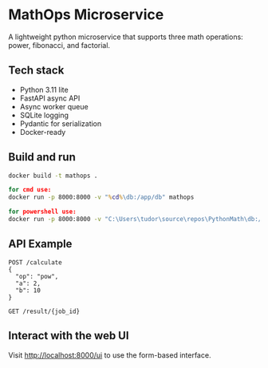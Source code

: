 # MathOps Microservice

A lightweight python microservice that supports three math operations: power, fibonacci, and factorial.

## Tech stack
- Python 3.11 lite
 - FastAPI async API
 - Async worker queue
 - SQLite logging
 - Pydantic for serialization
- Docker-ready

## Build and run
```cmd
docker build -t mathops .

for cmd use:
docker run -p 8000:8000 -v "%cd%\db:/app/db" mathops

for powershell use:
docker run -p 8000:8000 -v "C:\Users\tudor\source\repos\PythonMath\db:/app/db" mathops
```

## API Example
```
POST /calculate
{
  "op": "pow",
  "a": 2,
  "b": 10
}

GET /result/{job_id}
```

## Interact with the web UI
Visit [http://localhost:8000/ui](http://localhost:8000/ui) to use the form-based interface.